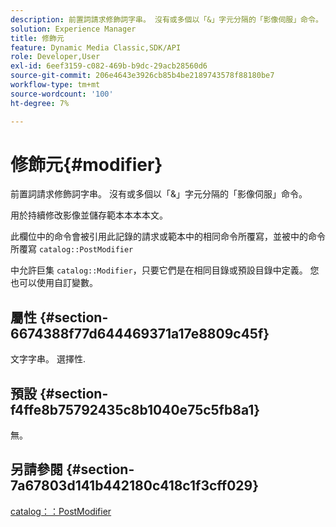 ```yaml
---
description: 前置詞請求修飾詞字串。 沒有或多個以「&」字元分隔的「影像伺服」命令。
solution: Experience Manager
title: 修飾元
feature: Dynamic Media Classic,SDK/API
role: Developer,User
exl-id: 6eef3159-c082-469b-b9dc-29acb28560d6
source-git-commit: 206e4643e3926cb85b4be2189743578f88180be7
workflow-type: tm+mt
source-wordcount: '100'
ht-degree: 7%

---
```


# 修飾元{#modifier}

前置詞請求修飾詞字串。 沒有或多個以「&amp;」字元分隔的「影像伺服」命令。

用於持續修改影像並儲存範本本本本文。

此欄位中的命令會被引用此記錄的請求或範本中的相同命令所覆寫，並被中的命令所覆寫 `catalog::PostModifier`

中允許巨集 `catalog::Modifier`，只要它們是在相同目錄或預設目錄中定義。 您也可以使用自訂變數。

## 屬性 {#section-6674388f77d644469371a17e8809c45f}

文字字串。 選擇性.

## 預設 {#section-f4ffe8b75792435c8b1040e75c5fb8a1}

無。

## 另請參閱 {#section-7a67803d141b442180c418c1f3cff029}

[catalog：：PostModifier](../../../../../../is-api/image-catalog/image-serving-api-ref/c-image-catalog-reference/c-image-svg-data-reference/c-image-data-reference/r-postmodifier-cat.md#reference-4bc3738a812b4e7c8a180e27bfbd770b)
